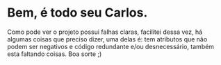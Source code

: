 # Bem, é todo seu Carlos.
Como pode ver o projeto possui falhas claras, facilitei dessa vez, há algumas
coisas que preciso dizer, uma delas é: tem atributos que não podem ser negativos
e código redundante e/ou desnecessário, também esta faltando coisas.
Boa sorte ;)
